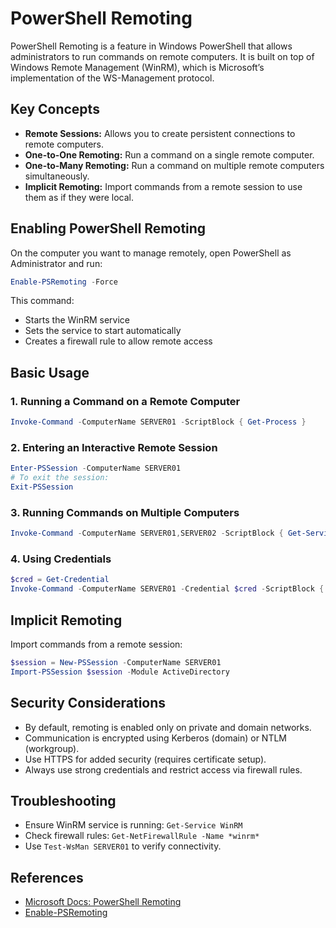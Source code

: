 
# PowerShell Remoting

PowerShell Remoting is a feature in Windows PowerShell that allows administrators to run commands on remote computers. It is built on top of Windows Remote Management (WinRM), which is Microsoft’s implementation of the WS-Management protocol.

## Key Concepts

- **Remote Sessions:** Allows you to create persistent connections to remote computers.
- **One-to-One Remoting:** Run a command on a single remote computer.
- **One-to-Many Remoting:** Run a command on multiple remote computers simultaneously.
- **Implicit Remoting:** Import commands from a remote session to use them as if they were local.

## Enabling PowerShell Remoting

On the computer you want to manage remotely, open PowerShell as Administrator and run:

```powershell
Enable-PSRemoting -Force
```

This command:
- Starts the WinRM service
- Sets the service to start automatically
- Creates a firewall rule to allow remote access

## Basic Usage

### 1. Running a Command on a Remote Computer

```powershell
Invoke-Command -ComputerName SERVER01 -ScriptBlock { Get-Process }
```

### 2. Entering an Interactive Remote Session

```powershell
Enter-PSSession -ComputerName SERVER01
# To exit the session:
Exit-PSSession
```

### 3. Running Commands on Multiple Computers

```powershell
Invoke-Command -ComputerName SERVER01,SERVER02 -ScriptBlock { Get-Service }
```

### 4. Using Credentials

```powershell
$cred = Get-Credential
Invoke-Command -ComputerName SERVER01 -Credential $cred -ScriptBlock { hostname }
```

## Implicit Remoting

Import commands from a remote session:

```powershell
$session = New-PSSession -ComputerName SERVER01
Import-PSSession $session -Module ActiveDirectory
```

## Security Considerations

- By default, remoting is enabled only on private and domain networks.
- Communication is encrypted using Kerberos (domain) or NTLM (workgroup).
- Use HTTPS for added security (requires certificate setup).
- Always use strong credentials and restrict access via firewall rules.

## Troubleshooting

- Ensure WinRM service is running: `Get-Service WinRM`
- Check firewall rules: `Get-NetFirewallRule -Name *winrm*`
- Use `Test-WsMan SERVER01` to verify connectivity.

## References

- [Microsoft Docs: PowerShell Remoting](https://docs.microsoft.com/en-us/powershell/scripting/learn/remoting/)
- [Enable-PSRemoting](https://docs.microsoft.com/en-us/powershell/module/microsoft.powershell.core/enable-psremoting)
